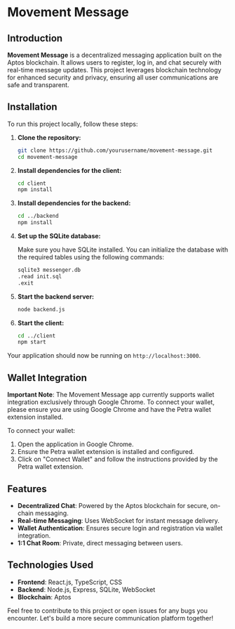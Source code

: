 # Movement Message

## Introduction

**Movement Message** is a decentralized messaging application built on the Aptos blockchain. It allows users to register, log in, and chat securely with real-time message updates. This project leverages blockchain technology for enhanced security and privacy, ensuring all user communications are safe and transparent.

## Installation

To run this project locally, follow these steps:

1. **Clone the repository:**

    ```bash
    git clone https://github.com/yourusername/movement-message.git
    cd movement-message
    ```

2. **Install dependencies for the client:**

    ```bash
    cd client
    npm install
    ```

3. **Install dependencies for the backend:**

    ```bash
    cd ../backend
    npm install
    ```

4. **Set up the SQLite database:**

    Make sure you have SQLite installed. You can initialize the database with the required tables using the following commands:

    ```bash
    sqlite3 messenger.db
    .read init.sql
    .exit
    ```

5. **Start the backend server:**

    ```bash
    node backend.js
    ```

6. **Start the client:**

    ```bash
    cd ../client
    npm start
    ```

Your application should now be running on `http://localhost:3000`.

## Wallet Integration

**Important Note**: The Movement Message app currently supports wallet integration exclusively through Google Chrome. To connect your wallet, please ensure you are using Google Chrome and have the Petra wallet extension installed.

To connect your wallet:

1. Open the application in Google Chrome.
2. Ensure the Petra wallet extension is installed and configured.
3. Click on "Connect Wallet" and follow the instructions provided by the Petra wallet extension.

## Features

- **Decentralized Chat**: Powered by the Aptos blockchain for secure, on-chain messaging.
- **Real-time Messaging**: Uses WebSocket for instant message delivery.
- **Wallet Authentication**: Ensures secure login and registration via wallet integration.
- **1:1 Chat Room**: Private, direct messaging between users.

## Technologies Used

- **Frontend**: React.js, TypeScript, CSS
- **Backend**: Node.js, Express, SQLite, WebSocket
- **Blockchain**: Aptos

Feel free to contribute to this project or open issues for any bugs you encounter. Let's build a more secure communication platform together!

